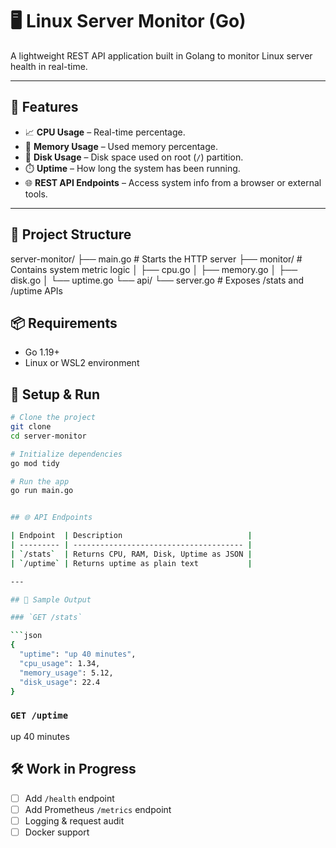 # 🖥️ Linux Server Monitor (Go)

A lightweight REST API application built in Golang to monitor Linux server health in real-time.

---
## 🚀 Features

- 📈 **CPU Usage** – Real-time percentage.
- 💾 **Memory Usage** – Used memory percentage.
- 🧮 **Disk Usage** – Disk space used on root (`/`) partition.
- ⏱️ **Uptime** – How long the system has been running.
- 🌐 **REST API Endpoints** – Access system info from a browser or external tools.

---
## 📁 Project Structure


server-monitor/
├── main.go                # Starts the HTTP server
├── monitor/               # Contains system metric logic
│   ├── cpu.go
│   ├── memory.go
│   ├── disk.go
│   └── uptime.go
└── api/
└── server.go          # Exposes /stats and /uptime APIs


## 📦 Requirements

- Go 1.19+
- Linux or WSL2 environment

## 🔧 Setup & Run

```bash
# Clone the project
git clone 
cd server-monitor

# Initialize dependencies
go mod tidy

# Run the app
go run main.go


## 🌐 API Endpoints

| Endpoint  | Description                            |
| --------- | -------------------------------------- |
| `/stats`  | Returns CPU, RAM, Disk, Uptime as JSON |
| `/uptime` | Returns uptime as plain text           |

---

## 📸 Sample Output

### `GET /stats`

```json
{
  "uptime": "up 40 minutes",
  "cpu_usage": 1.34,
  "memory_usage": 5.12,
  "disk_usage": 22.4
}
```

### `GET /uptime`

up 40 minutes

## 🛠️ Work in Progress

* [ ] Add `/health` endpoint
* [ ] Add Prometheus `/metrics` endpoint
* [ ] Logging & request audit
* [ ] Docker support
